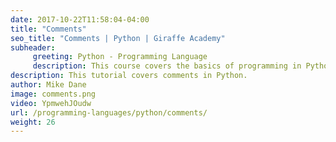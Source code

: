 ```yaml
---
date: 2017-10-22T11:58:04-04:00
title: "Comments"
seo_title: "Comments | Python | Giraffe Academy"
subheader:
     greeting: Python - Programming Language
     description: This course covers the basics of programming in Python. Work your way through the videos and we'll teach you everything you need to know to start your programming journey!
description: This tutorial covers comments in Python.
author: Mike Dane
image: comments.png
video: YpmwehJOudw
url: /programming-languages/python/comments/
weight: 26
---
```

